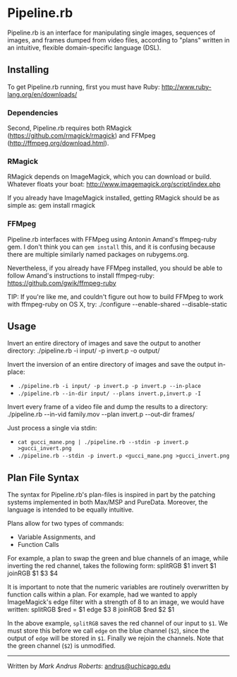 # Pipeline.rb
Pipeline.rb is an interface for manipulating single images, sequences of
images, and frames dumped from video files, according to "plans" written in an
intuitive, flexible domain-specific language (DSL).

## Installing
To get Pipeline.rb running, first you must have Ruby: http://www.ruby-lang.org/en/downloads/

### Dependencies
Second, Pipeline.rb requires both RMagick (https://github.com/rmagick/rmagick)
and FFMpeg (http://ffmpeg.org/download.html).

### RMagick
RMagick depends on ImageMagick, which you can download or build. Whatever floats your
boat: http://www.imagemagick.org/script/index.php

If you already have ImageMagick installed, getting RMagick should be as simple as:
	gem install rmagick

### FFMpeg
Pipeline.rb interfaces with FFMpeg using Antonin Amand's ffmpeg-ruby gem.
I don't think you can `gem install` this, and it is confusing because there are
multiple similarly named packages on rubygems.org.

Nevertheless, if you already have FFMpeg installed, you should be able to
follow Amand's instructions to install ffmpeg-ruby: https://github.com/gwik/ffmpeg-ruby

TIP: If you're like me, and couldn't figure out how to build FFMpeg to work
with ffmpeg-ruby on OS X, try:
	./configure --enable-shared --disable-static

## Usage
Invert an entire directory of images and save the output to
another directory:
	./pipeline.rb -i input/ -p invert.p -o output/

Invert the inversion of an entire directory of images and
save the output in-place:
+ `./pipeline.rb -i input/ -p invert.p -p invert.p --in-place`
+ `./pipeline.rb --in-dir input/ --plans invert.p,invert.p -I`

Invert every frame of a video file and dump the results to a directory:
	./pipeline.rb --in-vid family.mov --plan invert.p --out-dir frames/

Just process a single via stdin:
+ `cat gucci_mane.png | ./pipeline.rb --stdin -p invert.p >gucci_invert.png`
+ `./pipeline.rb --stdin -p invert.p <gucci_mane.png >gucci_invert.png`

## Plan File Syntax
The syntax for Pipeline.rb's plan-files is inspired in part by the patching
systems implemented in both Max/MSP and PureData. Moreover, the language is
intended to be equally intuitive.

Plans allow for two types of commands:
+ Variable Assignments, and
+ Function Calls

For example, a plan to swap the green and blue channels of an image, while
inverting the red channel, takes the following form:
	splitRGB $1
	invert $1
	joinRGB $1 $3 $4

It is important to note that the numeric variables are routinely overwritten by
function calls within a plan. For example, had we wanted to apply ImageMagick's
edge filter with a strength of 8 to an image, we would have written:
	splitRGB
	$red = $1
	edge $3 8
	joinRGB $red $2 $1

In the above example, `splitRGB` saves the red channel of our input to `$1`. We
must store this before we call `edge` on the blue channel (`$2`), since the
output of `edge` will be stored in `$1`. Finally we rejoin the channels. Note
that the green channel (`$2`) is unmodified.
- - -
Written by *Mark Andrus Roberts*: <andrus@uchicago.edu>

